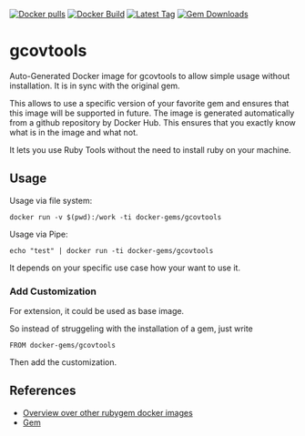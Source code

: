 [![Docker pulls](https://img.shields.io/docker/pulls/rubygem/gcovtools.svg)](https://hub.docker.com/r/rubygem/gcovtools/)
[![Docker Build](https://img.shields.io/docker/automated/rubygem/gcovtools.svg)](https://hub.docker.com/r/rubygem/gcovtools/)
[![Latest Tag](https://img.shields.io/github/tag/docker-rubygem/gcovtools.svg)](https://hub.docker.com/r/rubygem/gcovtools/)
[![Gem Downloads](https://img.shields.io/gem/dt/gcovtools.svg)](https://rubygems.org/gems/gcovtools/)
# gcovtools

Auto-Generated Docker image for gcovtools to allow simple usage without installation.
It is in sync with the original gem.

This allows to use a specific version of your favorite gem and ensures that this image will be supported in future.
The image is generated automatically from a github repository by Docker Hub.
This ensures that you exactly know what is in the image and what not.

It lets you use Ruby Tools without the need to install ruby on your machine.

## Usage

Usage via file system:

`docker run -v $(pwd):/work -ti docker-gems/gcovtools`

Usage via Pipe:

`echo "test" | docker run -ti docker-gems/gcovtools`

It depends on your specific use case how your want to use it.

### Add Customization

For extension, it could be used as base image.

So instead of struggeling with the installation of a gem, just write

`FROM docker-gems/gcovtools`

Then add the customization.

## References

 - [Overview over other rubygem docker images](https://github.com/thinkbot/docker-rubygem)
 - [Gem](https://rubygems.org/gems/gcovtools/)
